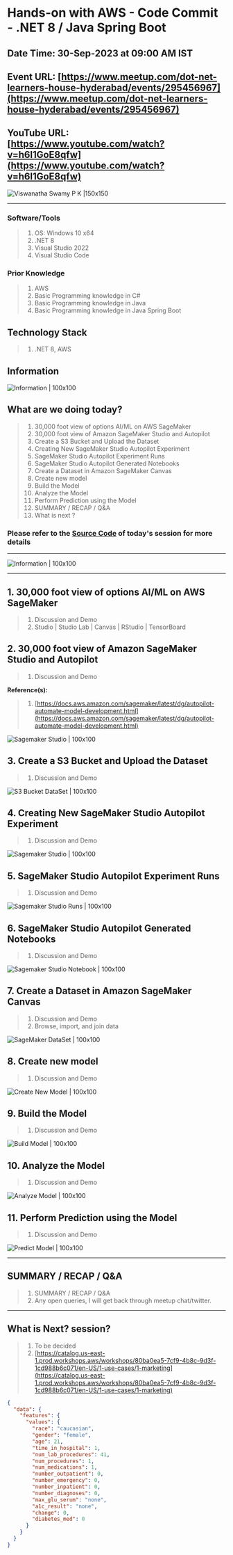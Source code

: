 # Hands-on with AWS - Code Commit - .NET 8 / Java Spring Boot

## Date Time: 30-Sep-2023 at 09:00 AM IST

## Event URL: [https://www.meetup.com/dot-net-learners-house-hyderabad/events/295456967](https://www.meetup.com/dot-net-learners-house-hyderabad/events/295456967)

## YouTube URL: [https://www.youtube.com/watch?v=h6l1GoE8qfw](https://www.youtube.com/watch?v=h6l1GoE8qfw)

![Viswanatha Swamy P K |150x150](./Documentation/Images/ViswanathaSwamyPK.PNG)

---

### Software/Tools

> 1. OS: Windows 10 x64
> 1. .NET 8
> 1. Visual Studio 2022
> 1. Visual Studio Code

### Prior Knowledge

> 1. AWS
> 1. Basic Programming knowledge in C#
> 1. Basic Programming knowledge in Java
> 1. Basic Programming knowledge in Java Spring Boot

## Technology Stack

> 1. .NET 8, AWS

## Information

![Information | 100x100](./Documentation/Images/Information.PNG)

## What are we doing today?

> 1. 30,000 foot view of options AI/ML on AWS SageMaker
> 1. 30,000 foot view of Amazon SageMaker Studio and Autopilot
> 1. Create a S3 Bucket and Upload the Dataset
> 1. Creating New SageMaker Studio Autopilot Experiment
> 1. SageMaker Studio Autopilot Experiment Runs
> 1. SageMaker Studio Autopilot Generated Notebooks
> 1. Create a Dataset in Amazon SageMaker Canvas
> 1. Create new model
> 1. Build the Model
> 1. Analyze the Model
> 1. Perform Prediction using the Model
> 1. SUMMARY / RECAP / Q&A
> 1. What is next ?

### Please refer to the [**Source Code**](https://github.com/vishipayyallore/speaker-series-2023/tree/main/dotnet-6-on-aws/SageMaker_Studio) of today's session for more details

---

![Information | 100x100](./Documentation/Images/SeatBelt.PNG)

---

## 1. 30,000 foot view of options AI/ML on AWS SageMaker

> 1. Discussion and Demo
> 1. Studio | Studio Lab | Canvas | RStudio | TensorBoard

## 2. 30,000 foot view of Amazon SageMaker Studio and Autopilot

> 1. Discussion and Demo

**Reference(s):**

> 1. [https://docs.aws.amazon.com/sagemaker/latest/dg/autopilot-automate-model-development.html](https://docs.aws.amazon.com/sagemaker/latest/dg/autopilot-automate-model-development.html)

![Sagemaker Studio | 100x100](./Documentation/Images/SageMaker_Studio_Landing.PNG)

## 3. Create a S3 Bucket and Upload the Dataset

> 1. Discussion and Demo

![S3 Bucket DataSet | 100x100](./Documentation/Images/S3Bucket_DataSet.PNG)

## 4. Creating New SageMaker Studio Autopilot Experiment

> 1. Discussion and Demo

![Sagemaker Studio | 100x100](./Documentation/Images/SageMaker_Studio_Landing.PNG)

## 5. SageMaker Studio Autopilot Experiment Runs

> 1. Discussion and Demo

![Sagemaker Studio Runs | 100x100](./Documentation/Images/SageMaker_Studio_AutoPilot_Train.PNG)

## 6. SageMaker Studio Autopilot Generated Notebooks

> 1. Discussion and Demo

![Sagemaker Studio Notebook | 100x100](./Documentation/Images/SageMaker_Studio_AutoPilot_DataExploration.PNG)

## 7. Create a Dataset in Amazon SageMaker Canvas

> 1. Discussion and Demo
> 1. Browse, import, and join data

![SageMaker DataSet | 100x100](./Documentation/Images/SageMaker_DataSets.PNG)

## 8. Create new model

> 1. Discussion and Demo

![Create New Model | 100x100](./Documentation/Images/CreateNewModel.PNG)

## 9. Build the Model

> 1. Discussion and Demo

![Build Model | 100x100](./Documentation/Images/SageMaker_BuildPhase.PNG)

## 10. Analyze the Model

> 1. Discussion and Demo

![Analyze Model | 100x100](./Documentation/Images/SageMaker_AnalyzePhase.PNG)

## 11. Perform Prediction using the Model

> 1. Discussion and Demo

![Predict Model | 100x100](./Documentation/Images/SageMaker_PredictPhase.PNG)

---

## SUMMARY / RECAP / Q&A

> 1. SUMMARY / RECAP / Q&A
> 2. Any open queries, I will get back through meetup chat/twitter.

---

## What is Next? session?

> 1. To be decided
> 1. [https://catalog.us-east-1.prod.workshops.aws/workshops/80ba0ea5-7cf9-4b8c-9d3f-1cd988b6c071/en-US/1-use-cases/1-marketing](https://catalog.us-east-1.prod.workshops.aws/workshops/80ba0ea5-7cf9-4b8c-9d3f-1cd988b6c071/en-US/1-use-cases/1-marketing)

```json
{
  "data": {
    "features": {
      "values": {
        "race": "caucasian",
        "gender": "female",
        "age": 21,
        "time_in_hospital": 1,
        "num_lab_procedures": 41,
        "num_procedures": 1,
        "num_medications": 1,
        "number_outpatient": 0,
        "number_emergency": 0,
        "number_inpatient": 0,
        "number_diagnoses": 0,
        "max_glu_serum": "none",
        "a1c_result": "none",
        "change": 0,
        "diabetes_med": 0
      }
    }
  }
}
```
